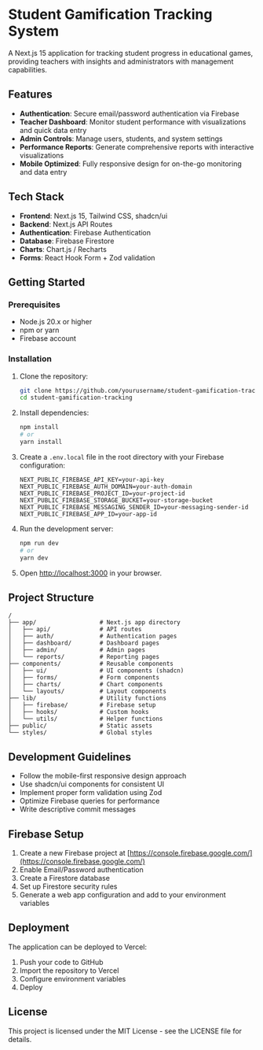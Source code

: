 # Student Gamification Tracking System

A Next.js 15 application for tracking student progress in educational games, providing teachers with insights and administrators with management capabilities.

## Features

- **Authentication**: Secure email/password authentication via Firebase
- **Teacher Dashboard**: Monitor student performance with visualizations and quick data entry
- **Admin Controls**: Manage users, students, and system settings
- **Performance Reports**: Generate comprehensive reports with interactive visualizations
- **Mobile Optimized**: Fully responsive design for on-the-go monitoring and data entry

## Tech Stack

- **Frontend**: Next.js 15, Tailwind CSS, shadcn/ui
- **Backend**: Next.js API Routes
- **Authentication**: Firebase Authentication
- **Database**: Firebase Firestore
- **Charts**: Chart.js / Recharts
- **Forms**: React Hook Form + Zod validation

## Getting Started

### Prerequisites

- Node.js 20.x or higher
- npm or yarn
- Firebase account

### Installation

1. Clone the repository:

   ```bash
   git clone https://github.com/yourusername/student-gamification-tracking.git
   cd student-gamification-tracking
   ```

2. Install dependencies:

   ```bash
   npm install
   # or
   yarn install
   ```

3. Create a `.env.local` file in the root directory with your Firebase configuration:

   ```
   NEXT_PUBLIC_FIREBASE_API_KEY=your-api-key
   NEXT_PUBLIC_FIREBASE_AUTH_DOMAIN=your-auth-domain
   NEXT_PUBLIC_FIREBASE_PROJECT_ID=your-project-id
   NEXT_PUBLIC_FIREBASE_STORAGE_BUCKET=your-storage-bucket
   NEXT_PUBLIC_FIREBASE_MESSAGING_SENDER_ID=your-messaging-sender-id
   NEXT_PUBLIC_FIREBASE_APP_ID=your-app-id
   ```

4. Run the development server:

   ```bash
   npm run dev
   # or
   yarn dev
   ```

5. Open [http://localhost:3000](http://localhost:3000) in your browser.

## Project Structure

```
/
├── app/                  # Next.js app directory
│   ├── api/              # API routes
│   ├── auth/             # Authentication pages
│   ├── dashboard/        # Dashboard pages
│   ├── admin/            # Admin pages
│   └── reports/          # Reporting pages
├── components/           # Reusable components
│   ├── ui/               # UI components (shadcn)
│   ├── forms/            # Form components
│   ├── charts/           # Chart components
│   └── layouts/          # Layout components
├── lib/                  # Utility functions
│   ├── firebase/         # Firebase setup
│   ├── hooks/            # Custom hooks
│   └── utils/            # Helper functions
├── public/               # Static assets
└── styles/               # Global styles
```

## Development Guidelines

- Follow the mobile-first responsive design approach
- Use shadcn/ui components for consistent UI
- Implement proper form validation using Zod
- Optimize Firebase queries for performance
- Write descriptive commit messages

## Firebase Setup

1. Create a new Firebase project at [https://console.firebase.google.com/](https://console.firebase.google.com/)
2. Enable Email/Password authentication
3. Create a Firestore database
4. Set up Firestore security rules
5. Generate a web app configuration and add to your environment variables

## Deployment

The application can be deployed to Vercel:

1. Push your code to GitHub
2. Import the repository to Vercel
3. Configure environment variables
4. Deploy

## License

This project is licensed under the MIT License - see the LICENSE file for details.
